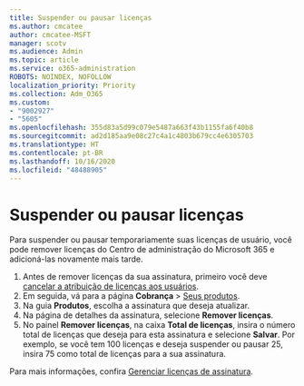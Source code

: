 ```yaml
---
title: Suspender ou pausar licenças
ms.author: cmcatee
author: cmcatee-MSFT
manager: scotv
ms.audience: Admin
ms.topic: article
ms.service: o365-administration
ROBOTS: NOINDEX, NOFOLLOW
localization_priority: Priority
ms.collection: Adm_O365
ms.custom:
- "9002927"
- "5605"
ms.openlocfilehash: 355d83a5d99c079e5487a663f43b1155fa6f40b8
ms.sourcegitcommit: ad2d185aa9e08c27c4a1c4803b679cc4e6305703
ms.translationtype: HT
ms.contentlocale: pt-BR
ms.lasthandoff: 10/16/2020
ms.locfileid: "48488905"
---
```

# <a name="suspend-or-pause-licenses"></a>Suspender ou pausar licenças

Para suspender ou pausar temporariamente suas licenças de usuário, você pode remover licenças do Centro de administração do Microsoft 365 e adicioná-las novamente mais tarde.

1. Antes de remover licenças da sua assinatura, primeiro você deve [cancelar a atribuição de licenças aos usuários](https://docs.microsoft.com/microsoft-365/admin/manage/remove-licenses-from-users).
2. Em seguida, vá para a página **Cobrança** > [Seus produtos](https://go.microsoft.com/fwlink/p/?linkid=842054).
3. Na guia **Produtos**, escolha a assinatura que deseja atualizar.
4. Na página de detalhes da assinatura, selecione **Remover licenças**.
5. No painel **Remover licenças**, na caixa **Total de licenças**, insira o número total de licenças que deseja para esta assinatura e selecione **Salvar**. Por exemplo, se você tem 100 licenças e deseja suspender ou pausar 25, insira 75 como total de licenças para a sua assinatura.

Para mais informações, confira [Gerenciar licenças de assinatura](https://docs.microsoft.com/microsoft-365/commerce/licenses/buy-licenses).
